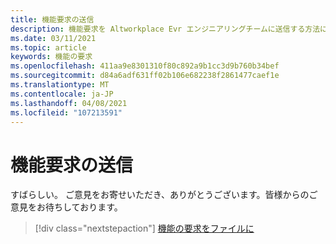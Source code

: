 ```yaml
---
title: 機能要求の送信
description: 機能要求を Altworkplace Evr エンジニアリングチームに送信する方法について説明します。
ms.date: 03/11/2021
ms.topic: article
keywords: 機能の要求
ms.openlocfilehash: 411aa9e8301310f80c892a9b1cc3d9b760b34bef
ms.sourcegitcommit: d84a6adf631ff02b106e682238f2861477caef1e
ms.translationtype: MT
ms.contentlocale: ja-JP
ms.lasthandoff: 04/08/2021
ms.locfileid: "107213591"
---
```

# <a name="submitting-feature-requests"></a>機能要求の送信

すばらしい。 ご意見をお寄せいただき、ありがとうございます。皆様からのご意見をお待ちしております。

> [!div class="nextstepaction"] 
> [機能の要求をファイルに](https://help.altvr.com/hc/en-us/requests/new?ticket_form_id=360001742213)
